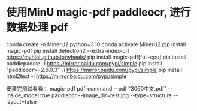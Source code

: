 # 使用MinU magic-pdf paddleocr, 进行数据处理 pdf
conda create -n MinerU2 python=3.10
conda activate MinerU2
pip install magic-pdf
pip install detectron2 --extra-index-url https://myhloli.github.io/wheels/
pip install magic-pdf[full-cpu]
pip install paddlepaddle -i https://mirror.baidu.com/pypi/simple
pip install "paddleocr>=2.6.0.3"  -i https://mirror.baidu.com/pypi/simple
pip install html2text  -i https://mirror.baidu.com/pypi/simple

安装完测试看看：
magic-pdf pdf-command --pdf "3060中文.pdf" --inside_model true
paddleocr --image_dir=test.jpg --type=structure --layout=false
